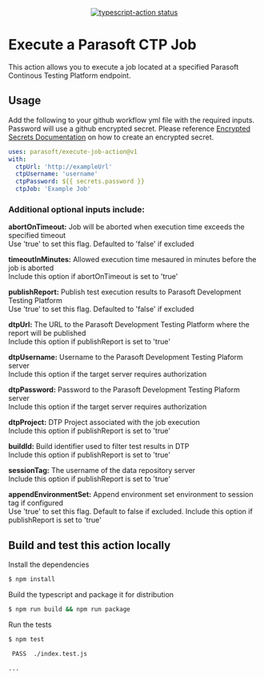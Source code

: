 <p align="center">
  <a href="https://github.com/parasoft/execute-job-action"><img alt="typescript-action status" src="https://github.com/actions/typescript-action/workflows/build-test/badge.svg"></a>
</p>

# Execute a Parasoft CTP Job

This action allows you to execute a job located at a specified Parasoft Continous Testing Platform endpoint.

## Usage

Add the following to your github workflow yml file with the required inputs.
Password will use a github encrypted secret. Please reference [Encrypted Secrets Documentation](https://docs.github.com/en/actions/reference/encrypted-secrets) on how to create an encrypted secret.

```yaml
uses: parasoft/execute-job-action@v1
with:
  ctpUrl: 'http://exampleUrl'
  ctpUsername: 'username'
  ctpPassword: ${{ secrets.password }}
  ctpJob: 'Example Job'
```

### Additional optional inputs include:

**abortOnTimeout:** 
   Job will be aborted when execution time exceeds the specified timeout\
   Use 'true' to set this flag. Defaulted to 'false' if excluded

**timeoutInMinutes:**
   Allowed execution time mesaured in minutes before the job is aborted\
   Include this option if abortOnTimeout is set to 'true'

**publishReport:**
   Publish test execution results to Parasoft Development Testing Platform\
   Use 'true' to set this flag. Defaulted to 'false' if excluded

**dtpUrl:**
   The URL to the Parasoft Development Testing Platform where the report will be published\
   Include this option if publishReport is set to 'true'

**dtpUsername:**
   Username to the Parasoft Development Testing Plaform server\
   Include this option if the target server requires authorization

**dtpPassword:**
   Password to the Parasoft Development Testing Plaform server\
   Include this option if the target server requires authorization

**dtpProject:**
  DTP Project associated with the job execution\
  Include this option if publishReport is set to 'true'

**buildId:**
  Build identifier used to filter test results in DTP\
  Include this option if publishReport is set to 'true'

**sessionTag:**
  The username of the data repository server\
  Include this option if publishReport is set to 'true'

**appendEnvironmentSet:**
  Append environment set environment to session tag if configured\
  Use 'true' to set this flag. Default to false if excluded. Include this option if publishReport is set to 'true'

## Build and test this action locally

Install the dependencies  
```bash
$ npm install
```

Build the typescript and package it for distribution
```bash
$ npm run build && npm run package
```

Run the tests
```bash
$ npm test

 PASS  ./index.test.js

...
```